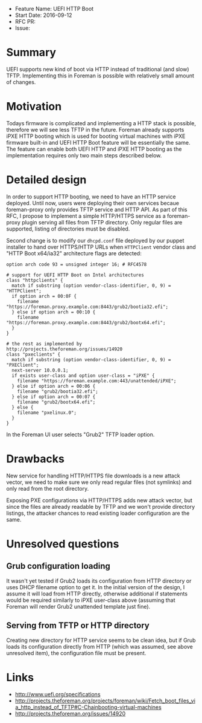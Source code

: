 - Feature Name: UEFI HTTP Boot
- Start Date: 2016-09-12
- RFC PR:
- Issue:

# Summary
[summary]: #summary

UEFI supports new kind of boot via HTTP instead of traditional (and slow) TFTP. Implementing this in Foreman is possible with relatively small amount of changes.

# Motivation
[motivation]: #motivation

Todays firmware is complicated and implementing a HTTP stack is possible, therefore we will see less TFTP in the future. Foreman already supports iPXE HTTP booting which is used for booting virtual machines with iPXE firmware built-in and UEFI HTTP Boot feature will be essentially the same. The feature can enable both UEFI HTTP and iPXE HTTP booting as the implementation requires only two main steps described below.

# Detailed design
[design]: #detailed-design

In order to support HTTP booting, we need to have an HTTP service deployed. Until now, users were deploying their own services becaue foreman-proxy only provides TFTP service and HTTP API. As part of this RFC, I propose to implement a simple HTTP/HTTPS service as a foreman-proxy plugin serving all files from TFTP directory. Only regular files are supported, listing of directories must be disabled.

Second change is to modify our `dhcpd.conf` file deployed by our puppet installer to hand over HTTPS/HTTP URLs when `HTTPClient` vendor class and "HTTP Boot x64/ia32" architecture flags are detected:

    option arch code 93 = unsigned integer 16; # RFC4578

    # support for UEFI HTTP Boot on Intel architectures
    class "httpclients" {
      match if substring (option vendor-class-identifier, 0, 9) = "HTTPClient";
      if option arch = 00:0F {
        filename "https://foreman.proxy.example.com:8443/grub2/bootia32.efi";
      } else if option arch = 00:10 {
        filename "https://foreman.proxy.example.com:8443/grub2/bootx64.efi";
      }
    }

    # the rest as implemented by http://projects.theforeman.org/issues/14920
    class "pxeclients" {
      match if substring (option vendor-class-identifier, 0, 9) = "PXEClient";
      next-server 10.0.0.1;
      if exists user-class and option user-class = "iPXE" {
        filename "https://foreman.example.com:443/unattended/iPXE";
      } else if option arch = 00:06 {
        filename "grub2/bootia32.efi";
      } else if option arch = 00:07 {
        filename "grub2/bootx64.efi";
      } else {
        filename "pxelinux.0";
      }
    }

In the Foreman UI user selects "Grub2" TFTP loader option.

# Drawbacks
[drawbacks]: #drawbacks

New service for handling HTTP/HTTPS file downloads is a new attack vector, we need to make sure we only read regular files (not symlinks) and only read from the root directory.

Exposing PXE configurations via HTTP/HTTPS adds new attack vector, but since the files are already readable by TFTP and we won't provide directory listings, the attacker chances to read existing loader configuration are the same.

# Unresolved questions
[unresolved]: #unresolved-questions

## Grub configuration loading

It wasn't yet tested if Grub2 loads its configuration from HTTP directory or uses DHCP filename option to get it. In the initial version of the design, I assume it will load from HTTP directly, otherwise additional if statements would be required similarly to iPXE user-class above (assuming that Foreman will render Grub2 unattended template just fine).

## Serving from TFTP or HTTP directory

Creating new directory for HTTP service seems to be clean idea, but if Grub loads its configuration directly from HTTP (which was assumed, see above unresolved item), the configuration file must be present.

# Links
[links]: #links

* http://www.uefi.org/specifications
* http://projects.theforeman.org/projects/foreman/wiki/Fetch_boot_files_via_http_instead_of_TFTP#C-Chainbooting-virtual-machines
* http://projects.theforeman.org/issues/14920
